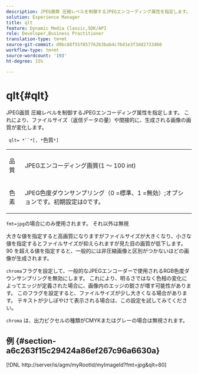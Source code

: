 ```yaml
---
description: JPEG画質 圧縮レベルを制御するJPEGエンコーディング属性を指定します。 これにより、ファイルサイズ（返信データの量）や間接的に、生成される画像の画質が変化します。
solution: Experience Manager
title: qlt
feature: Dynamic Media Classic,SDK/API
role: Developer,Business Practitioner
translation-type: tm+mt
source-git-commit: d0bc88f55f857762b3bab4c76d1e3f3dd2733d60
workflow-type: tm+mt
source-wordcount: '193'
ht-degree: 15%

---
```



# qlt{#qlt}

JPEG画質 圧縮レベルを制御するJPEGエンコーディング属性を指定します。 これにより、ファイルサイズ（返信データの量）や間接的に、生成される画像の画質が変化します。

` qlt= *``*[, *`色質`*]`

<table id="simpletable_D080D15922CE4EF4B707282A4D45739A"> 
 <tr class="strow"> 
  <td class="stentry"> <p> <span class="codeph"> <span class="varname"> 品質  </span> </span> </p> </td> 
  <td class="stentry"> <p>JPEGエンコーディング画質(1 ～ 100 int) </p> </td> 
 </tr> 
 <tr class="strow"> 
  <td class="stentry"> <p> <span class="codeph"> <span class="varname"> 色素  </span> </span> </p> </td> 
  <td class="stentry"> <p>JPEG色度ダウンサンプリング（0 =標準、1 =無効）;オプションです。初期設定は0です。 </p> </td> 
 </tr> 
</table>

`fmt=jpg`の場合にのみ使用されます。 それ以外は無視

大きな値を指定すると高画質になりますがファイルサイズが大きくなり、小さな値を指定するとファイルサイズが抑えられますが見た目の画質が低下します。90 を超える値を指定すると、一般的には非圧縮画像と区別がつかないほどの画像が生成されます。

`chroma`フラグを設定して、一般的なJPEGエンコーダーで使用されるRGB色度ダウンサンプリングを無効にします。 これにより、明るさではなく色相の変化によってエッジが定義された場合に、画像内のエッジの鋭さが増す可能性があります。 このフラグを設定すると、ファイルサイズが少し大きくなる場合があります。 テキストが少しぼやけて表示される場合は、この設定を試してみてください。

`chroma` は、出力ピクセルの種類がCMYKまたはグレーの場合は無視されます。

## 例 {#section-a6c263f15c29424a86ef267c96a6630a}

[!DNL http://server/is/agm/myRootId/myImageId?fmt=jpg&qlt=80]
